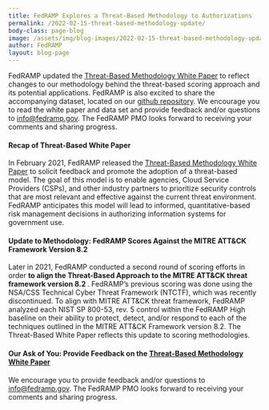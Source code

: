 ```yaml
---
title: FedRAMP Explores a Threat-Based Methodology to Authorizations
permalink: /2022-02-15-threat-based-methodology-update/
body-class: page-blog
image: /assets/img/blog-images/2022-02-15-threat-based-methodology-update.png
author: FedRAMP
layout: blog-page
---
```


FedRAMP updated the <a href="https://www.fedramp.gov/assets/resources/documents/Threat-Based_Risk_Profiling_Methodology.pdf" target="_blank" rel="noopener noreferrer">Threat-Based Methodology White Paper</a> to reflect changes to our methodology behind the threat-based scoring approach and its potential applications. FedRAMP is also excited to share the accompanying dataset, located on our <a href="https://github.com/GSA/threat-analysis" target="_blank" rel="noopener noreferrer">github repository</a>. We encourage you to read the white paper and data set and provide feedback and/or questions to <a href="mailto:info@fedramp.gov">info@fedramp.gov</a>. The FedRAMP PMO looks forward to receiving your comments and sharing progress.

<h4>Recap of Threat-Based White Paper</h4> 

In February 2021, FedRAMP released the <a href="https://www.fedramp.gov/assets/resources/documents/Threat-Based_Risk_Profiling_Methodology.pdf" target="_blank" rel="noopener noreferrer">Threat-Based Methodology White Paper</a> to solicit feedback and promote the adoption of a threat-based model. The goal of this model is to enable agencies, Cloud Service Providers (CSPs), and other industry partners to prioritize security controls that are most relevant and effective against the current threat environment. FedRAMP anticipates this model will lead to informed, quantitative-based risk management decisions in authorizing information systems for government use.

<h4>Update to Methodology: FedRAMP Scores Against the MITRE ATT&CK Framework Version 8.2</h4> 

Later in 2021, FedRAMP conducted a second round of scoring efforts in order <b>to align the Threat-Based Approach to the MITRE ATT&CK threat framework version 8.2 </b>. FedRAMP’s previous scoring was done using the NSA/CSS Technical Cyber Threat Framework (NTCTF), which was recently discontinued. To align with MITRE ATT&CK threat framework, FedRAMP analyzed each NIST SP 800-53, rev. 5 control within the FedRAMP High baseline on their ability to protect, detect, and/or respond to each of the techniques outlined in the MITRE ATT&CK Framework version 8.2.  The Threat-Based White Paper reflects this update to scoring methodologies. 

<h4>Our Ask of You: Provide Feedback on the <a href="https://www.fedramp.gov/assets/resources/documents/Threat-Based_Risk_Profiling_Methodology.pdf" target="_blank" rel="noopener noreferrer">Threat-Based Methodology White Paper</a></h4> 

We encourage you to provide feedback and/or questions to <a href="mailto:info@fedramp.gov">info@fedramp.gov</a>. The FedRAMP PMO looks forward to receiving your comments and sharing progress.

